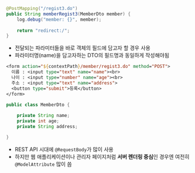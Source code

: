 ```java
@PostMapping("/regist3.do")  
public String memberRegist3(MemberDto member) {  
    log.debug("member: {}", member);  
  
    return "redirect:/";  
}
```
- 전달되는 파라미터들을 바로 객체의 필드에 담고자 할 경우 사용
- 파라미터명(name)을 담고자하는 DTO의 필드명과 동일하게 작성해야됨
``` jsp
<form action="${contextPath}/member/regist3.do" method="POST">  
  이름 : <input type="text" name="name"><br>  
  나이 : <input type="number" name="age"><br>  
  주소 : <input type="text" name="address">  
  <button type="submit">등록</button>  
</form>
```
```java
public class MemberDto {  
  
    private String name;  
    private int age;  
    private String address;  

}
```

- REST API 시대에 `@RequestBody`가 많이 사용
- 하지만 웹 애플리케이션이나 관리자 페이지처럼 **서버 렌더링 중심**인 경우엔 여전히 `@ModelAttribute` 많이 씀
